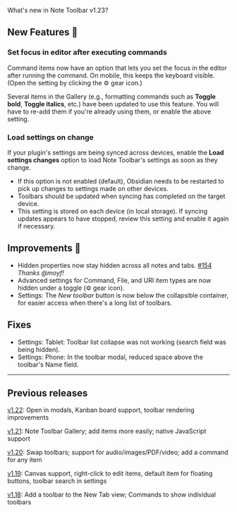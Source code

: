 What's new in Note Toolbar v1.23?

## New Features 🎉

### Set focus in editor after executing commands

Command items now have an option that lets you set the focus in the editor after running the command. On mobile, this keeps the keyboard visible. (Open the setting by clicking the ⚙️ gear icon.)

Several items in the Gallery (e.g., formatting commands such as **Toggle bold**, **Toggle italics**, etc.) have been updated to use this feature. You will have to re-add them if you're already using them, or enable the above setting.

### Load settings on change

If your plugin's settings are being synced across devices, enable the **Load settings changes** option to load Note Toolbar's settings as soon as they change.

- If this option is not enabled (default), Obsidian needs to be restarted to pick up changes to settings made on other devices. 
- Toolbars should be updated when syncing has completed on the target device.
- This setting is stored on each device (in local storage). If syncing updates appears to have stopped, review this setting and enable it again if necessary.

## Improvements 🚀

- Hidden properties now stay hidden across all notes and tabs. [#154](https://github.com/chrisgurney/obsidian-note-toolbar/discussions/154) _Thanks @moyf!_
- Advanced settings for Command, File, and URI item types are now hidden under a toggle (⚙️ gear icon).
- Settings: The _New toolbar_ button is now below the collapsible container, for easier access when there's a long list of toolbars.

## Fixes

- Settings: Tablet: Toolbar list collapse was not working (search field was being hidden).
- Settings: Phone: In the toolbar modal, reduced space above the toolbar's Name field.

---

## Previous releases

[v1.22](https://github.com/chrisgurney/obsidian-note-toolbar/blob/master/docs/releases/en/1.22.md): Open in modals, Kanban board support, toolbar rendering improvements

[v1.21](https://github.com/chrisgurney/obsidian-note-toolbar/releases/tag/1.21.1): Note Toolbar Gallery; add items more easily; native JavaScript support 

[v1.20](https://github.com/chrisgurney/obsidian-note-toolbar/releases/tag/1.20.0): Swap toolbars; support for audio/images/PDF/video; add a command for any item

[v1.19](https://github.com/chrisgurney/obsidian-note-toolbar/releases/tag/1.19.1): Canvas support, right-click to edit items, default item for floating buttons, toolbar search in settings

[v1.18](https://github.com/chrisgurney/obsidian-note-toolbar/releases/tag/1.18.1): Add a toolbar to the New Tab view; Commands to show individual toolbars